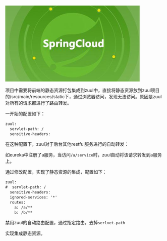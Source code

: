 ![](/assets/timg.jpg)

项目中需要将前端的静态资源打包集成到zuul中，直接将静态资源放到zuul项目的/src/main/resources/static下，通过浏览器访问，发现无法访问。原因是zuul对所有的请求都进行了路由转发。

一开始的配置如下：

```
zuul:
  servlet-path: /
  sensitive-headers:
```

在这种配置下，zuul对于后台其他restful服务进行的自动转发：

如eureka中注册了a服务，当访问`/a/service`时，zuul自动将该请求转发到a服务上。

通过修改配置，实现了静态资源的集成，配置如下：

```
zuul:
#  servlet-path: /
  sensitive-headers:
  ignored-services: '*'
  routes:
    a: /a/**
    b: /b/**
```

禁用zuul的自动路由配置，通过指定路由，去掉`serlvet-path`

实现集成静态资源。

